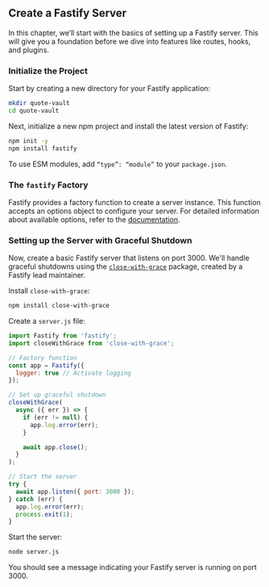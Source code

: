 ## Create a Fastify Server

In this chapter, we’ll start with the basics of setting up a Fastify server.
This will give you a foundation before we dive into features like routes, hooks,
and plugins.

### Initialize the Project

Start by creating a new directory for your Fastify application:

```bash
mkdir quote-vault
cd quote-vault
```

Next, initialize a new npm project and install the latest version of Fastify:

```bash
npm init -y
npm install fastify
```

To use ESM modules, add `“type”: “module”` to your `package.json`.

### The `fastify` Factory

Fastify provides a factory function to create a server instance. 
This function accepts an options object to configure your server.
For detailed information about available options, refer to the 
[documentation](https://fastify.dev/docs/latest/Reference/Server/#factory).

### Setting up the Server with Graceful Shutdown

Now, create a basic Fastify server that listens on port 3000. 
We'll handle graceful shutdowns using the [`close-with-grace`](https://github.com/mcollina/close-with-grace)
package, created by a Fastify lead maintainer.

Install `close-with-grace`:

```bash
npm install close-with-grace
```

Create a `server.js` file:

```javascript
import Fastify from 'fastify';
import closeWithGrace from 'close-with-grace';

// Factory function
const app = Fastify({ 
  logger: true // Activate logging
});

// Set up graceful shutdown
closeWithGrace(
  async ({ err }) => {
    if (err != null) {
      app.log.error(err);
    }

    await app.close();
  }
);

// Start the server
try {
  await app.listen({ port: 3000 });
} catch (err) {
  app.log.error(err);
  process.exit(1);
}
```

Start the server:

```bash
node server.js
```

You should see a message indicating your Fastify server is running on port 3000.
